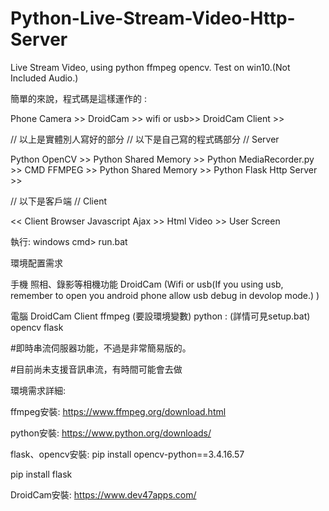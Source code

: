 # Python-Live-Stream-Video-Http-Server
Live Stream Video, using python ffmpeg opencv.
Test on win10.(Not Included Audio.)

簡單的來說，程式碼是這樣運作的 :


Phone Camera >> DroidCam >>
wifi or usb>> DroidCam Client >>

// 以上是實體別人寫好的部分
// 以下是自己寫的程式碼部分
// Server

Python OpenCV >> Python Shared Memory >>
Python MediaRecorder.py >> CMD FFMPEG >>
Python Shared Memory >> 
Python Flask Http Server >>

// 以下是客戶端 
// Client

<< Client Browser Javascript Ajax >>
Html Video >> User Screen

執行:
windows cmd> run.bat

環境配置需求

手機
照相、錄影等相機功能
DroidCam (Wifi or usb(If you using usb, remember to open you android phone allow usb debug in devolop mode.)  )

電腦
DroidCam Client
ffmpeg (要設環境變數)
python : (詳情可見setup.bat)
    opencv
    flask


#即時串流伺服器功能，不過是非常簡易版的。

#目前尚未支援音訊串流，有時間可能會去做

環境需求詳細:

ffmpeg安裝:
https://www.ffmpeg.org/download.html

python安裝:
https://www.python.org/downloads/

flask、opencv安裝:
pip install opencv-python==3.4.16.57

pip install flask

DroidCam安裝:
https://www.dev47apps.com/
